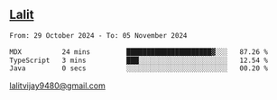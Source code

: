 ## [Lalit](https://lalit.sh)

<!--START_SECTION:waka-->

```txt
From: 29 October 2024 - To: 05 November 2024

MDX          24 mins         █████████████████████▓░░░   87.26 %
TypeScript   3 mins          ███░░░░░░░░░░░░░░░░░░░░░░   12.54 %
Java         0 secs          ░░░░░░░░░░░░░░░░░░░░░░░░░   00.20 %
```

<!--END_SECTION:waka-->

lalitvijay9480@gmail.com
